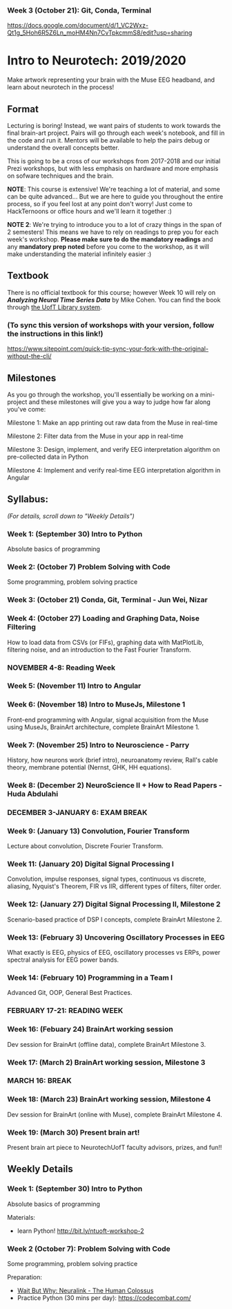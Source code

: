 ### Week 3 (October 21): Git, Conda, Terminal
https://docs.google.com/document/d/1_VC2Wxz-Qt1g_5Hoh6R5Z6Ln_moHM4Nn7CvTpkcmmS8/edit?usp=sharing


# Intro to Neurotech: 2019/2020
Make artwork representing your brain with the Muse EEG headband, and learn about neurotech in the process!

## Format
Lecturing is boring! Instead, we want pairs of students to work towards the final brain-art project. Pairs will go through each week's notebook, and fill in the code and run it. Mentors will be available to help the pairs debug or understand the overall concepts better.

This is going to be a cross of our workshops from 2017-2018 and our initial Prezi workshops, but with less emphasis on hardware and more emphasis on sofware techniques and the brain.

**NOTE**: This course is extensive! We're teaching a lot of material, and some can be quite advanced... But we are here to guide you throughout the entire process, so if you feel lost at any point don't worry! Just come to HackTernoons or office hours and we'll learn it together :)

**NOTE 2**: We're trying to introduce you to a lot of crazy things in the span of 2 semesters! This means we have to rely on readings to prep you for each week's workshop. **Please make sure to do the mandatory readings** and any **mandatory prep noted** before you come to the workshop, as it will make understanding the material infinitely easier :)


## Textbook
There is no official textbook for this course; however Week 10 will rely on ***Analyzing Neural Time Series Data*** by Mike Cohen. You can find the book through [the UofT Library system](http://cognet.mit.edu.myaccess.library.utoronto.ca/book/analyzing-neural-time-series-data).

### (To sync this version of workshops with your version, follow the instructions in this link!)
https://www.sitepoint.com/quick-tip-sync-your-fork-with-the-original-without-the-cli/

## Milestones
As you go through the workshop, you'll essentially be working on a mini-project and these milestones will give you a way to judge how far along you've come:

Milestone 1: Make an app printing out raw data from the Muse in real-time

Milestone 2: Filter data from the Muse in your app in real-time

Milestone 3: Design, implement, and verify EEG interpretation algorithm on pre-collected data in Python

Milestone 4: Implement and verify real-time EEG interpretation algorithm in Angular

## Syllabus:
*(For details, scroll down to "Weekly Details")*

### Week 1: (September 30) Intro to Python
Absolute basics of programming

### Week 2: (October 7) Problem Solving with Code
Some programming, problem solving practice

### Week 3: (October 21) Conda, Git, Terminal - Jun Wei, Nizar

### Week 4: (October 27) Loading and Graphing Data, Noise Filtering
How to load data from CSVs (or FIFs), graphing data with MatPlotLib, filtering noise, and an introduction to the Fast Fourier Transform.

### NOVEMBER 4-8: Reading Week

### Week 5: (November 11) Intro to Angular

### Week 6: (November 18) Intro to MuseJs, Milestone 1
Front-end programming with Angular, signal acquisition from the Muse using MuseJs, BrainArt architecture, complete BrainArt Milestone 1.

### Week 7: (November 25) Intro to Neuroscience - Parry
History, how neurons work (brief intro), neuroanatomy review, Rall's cable theory, membrane potential (Nernst, GHK, HH equations).

### Week 8: (December 2) NeuroScience II + How to Read Papers - Huda Abdulahi

### DECEMBER 3-JANUARY 6: EXAM BREAK

### Week 9: (January 13) Convolution, Fourier Transform
Lecture about convolution, Discrete Fourier Transform.

### Week 11: (January 20) Digital Signal Processing I
Convolution, impulse responses, signal types, continuous vs discrete, aliasing, Nyquist's Theorem, FIR vs IIR, different types of filters, filter order.

### Week 12: (January 27) Digital Signal Processing II, Milestone 2
Scenario-based practice of DSP I concepts, complete BrainArt Milestone 2.

### Week 13: (February 3) Uncovering Oscillatory Processes in EEG
What exactly is EEG, physics of EEG, oscillatory processes vs ERPs, power spectral analysis for EEG power bands.

### Week 14: (February 10) Programming in a Team I
Advanced Git, OOP, General Best Practices.

### FEBRUARY 17-21: READING WEEK

### Week 16: (Febuary 24) BrainArt working session
Dev session for BrainArt (offline data), complete BrainArt Milestone 3.

### Week 17: (March 2) BrainArt working session, Milestone 3

### MARCH 16: BREAK

### Week 18: (March 23) BrainArt working session, Milestone 4
Dev session for BrainArt (online with Muse), complete BrainArt Milestone 4.

### Week 19: (March 30) Present brain art!
Present brain art piece to NeurotechUofT faculty advisors, prizes, and fun!!


## Weekly Details
### Week 1: (September 30) Intro to Python
Absolute basics of programming

Materials:
- learn Python! http://bit.ly/ntuoft-workshop-2

### Week 2 (October 7): Problem Solving with Code
Some programming, problem solving practice

Preparation:
- [Wait But Why: Neuralink - The Human Colossus](https://waitbutwhy.com/2017/04/neuralink.html#part1)
- Practice Python (30 mins per day): https://codecombat.com/

